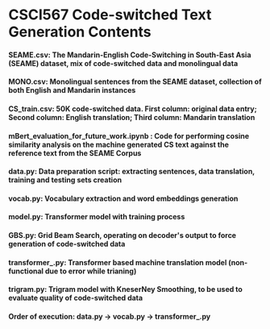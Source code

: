 # CSCI567 Code-switched Text Generation Contents

#### SEAME.csv: The Mandarin-English Code-Switching in South-East Asia (SEAME) dataset, mix of code-switched data and monolingual data
#### MONO.csv: Monolingual sentences from the SEAME dataset, collection of both English and Mandarin instances
#### CS_train.csv: 50K code-switched data. First column: original data entry; Second column: English translation; Third column: Mandarin translation
#### mBert_evaluation_for_future_work.ipynb : Code for performing cosine similarity analysis on the machine generated CS text against the reference text from the SEAME Corpus 
#### data.py: Data preparation script: extracting sentences, data translation, training and testing sets creation
#### vocab.py: Vocabulary extraction and word embeddings generation
#### model.py: Transformer model with training process
#### GBS.py: Grid Beam Search, operating on decoder's output to force generation of code-switched data
#### transformer_.py: Transformer based machine translation model (non-functional due to error while trianing)
#### trigram.py: Trigram model with KneserNey Smoothing, to be used to evaluate quality of code-switched data

#### Order of execution: data.py -> vocab.py -> transformer_.py
